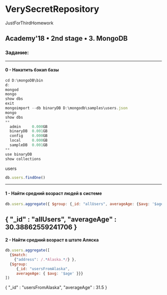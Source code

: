 # VerySecretRepository
JustForThirdHomework

## Academy'18 • 2nd stage • 3. MongoDB
### Задание:
---
#### 0 - Накатить бэкап базы
```javascript
cd D:\mongoDB\bin
d:
mongod
mongo
show dbs
exit
mongoimport --db binaryDB D:\mongodb\samples\users.json
mongo
show dbs
**
  admin     0.000GB
  binaryDB  0.001GB
  config    0.000GB
  local     0.000GB
  sampleDB  0.001GB
**
use binaryDB
show collections
```
  users
```javascript
db.users.findOne()
```
---
#### 1 - Найти средний возраст людей в системе
```javascript
db.users.aggregate({ $group: {_id: "allUsers", averageAge: {$avg: '$age'} } })
```
  { "_id" : "allUsers", "averageAge" : 30.38862559241706 }
---
#### 2 - Найти средний возраст в штате Аляска
```javascript
db.users.aggregate([
  {$match:
    {"address": /.*Alaska.*/} },
  {$group:
     {_id: "usersFromAlaska",
     averageAge: { $avg: '$age' }}}
])
```
{ "_id" : "usersFromAlaska", "averageAge" : 31.5 }
